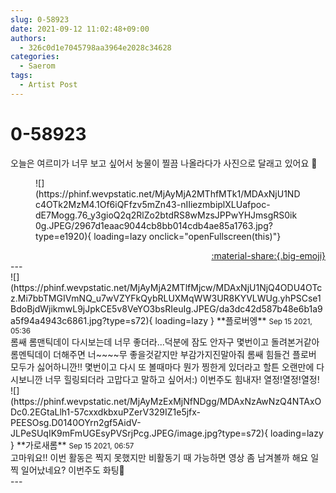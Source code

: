 ```yaml
---
slug: 0-58923
date: 2021-09-12 11:02:48+09:00
authors:
  - 326c0d1e7045798aa3964e2028c34628
categories:
  - Saerom
tags:
  - Artist Post
---
```


# 0-58923

<div class="post-container" markdown="1">
<div class="content-container md-sidebar__scrollwrap" markdown="1">

오늘은 여르미가 너무 보고 싶어서 눙물이 찔끔 나올라다가 사진으로 달래고 있어요 🥺
<figure markdown="1">
![](https://phinf.wevpstatic.net/MjAyMjA2MThfMTk1/MDAxNjU1NDc4OTk2MzM4.1Of6iQFfzv5mZn43-nIIiezmbiplXLUafpoc-dE7Mogg.76_y3gioQ2q2RlZo2btdRS8wMzsJPPwYHJmsgRS0ik0g.JPEG/2967d1eaac9044cb8bb014cdb4ae85a1763.jpg?type=e1920){ loading=lazy onclick="openFullscreen(this)"}
</figure>


</div>
</div>

<div style="text-align: right;" markdown="1">
<a href="https://weverse.io/fromis9/artist/0-58923" style="text-align: right;">:material-share:{.big-emoji}</a>
</div>
---

<div class="comments-container md-sidebar__scrollwrap" markdown="1">
<div class="comment" markdown="1">
<div class='id-container' markdown="1">
![](https://phinf.wevpstatic.net/MjAyMjA2MTlfMjcw/MDAxNjU1NjQ4ODU4OTcz.Mi7bbTMGIVmNQ_u7wVZYFkQybRLUXMqWW3UR8KYVLWUg.yhPSCse1BdoBjdWjikmwL9jJpkCE5v8VeYO3bsRIeuIg.JPEG/da3dc42d587b48e6b1a9a5f94a4943c6861.jpg?type=s72){ loading=lazy }
**플로버엥** <small>Sep 15 2021, 05:36</small><br>
</div>
<div class='comment-body' markdown="1">
롬쌔 롬맨틱데이 다시보는데 너무 좋더라...덕분에 잠도 안자구 몇번이고 돌려본거같아 롬멘틱데이 더해주면 너~~~~무 좋을것같지만 부감가지진말아줘 롬쌔 힘들건 플로버 모두가 싫어하니깐!! 몇번이고 다시 또 볼때마다 뭔가 찡한게 있더라고 할튼 오랜만에 다시보니깐 너무 힐링되더라 고맙다고 말하고 싶어서:) 이번주도 힘내자! 열정!열정!열정! 
</div>
</div>
<div class="reply" markdown="1">
<div class="comment" markdown="1">
<div class='id-container' markdown="1">
![](https://phinf.wevpstatic.net/MjAyMzExMjNfNDgg/MDAxNzAwNzQ4NTAxODc0.2EGtaLlh1-57cxxdkbxuPZerV329IZ1e5jfx-PEESOsg.D0140OYrn2gf5AidV-JLPeSUqIK9mFmUGEsyPVSrjPcg.JPEG/image.jpg?type=s72){ loading=lazy }
**<span class="artist">가로새롬</span>** <small>Sep 15 2021, 06:57</small><br>
</div>
<div class='comment-body' markdown="1">
고마워요!! 이번 활동은 찍지 못했지만 비활동기 때 가능하면 영상 좀 남겨볼까 해요 일찍 일어났네요? 이번주도 화팅🌼
</div>
</div>
</div>
</div>
---
